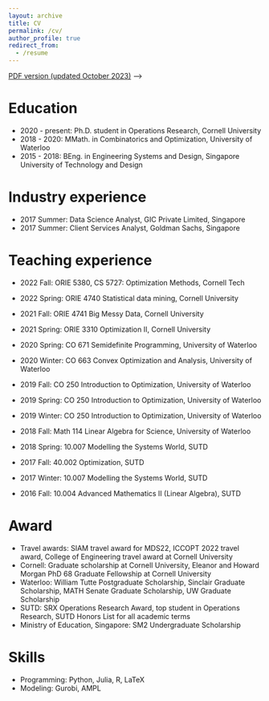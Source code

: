 ```yaml
---
layout: archive
title: CV
permalink: /cv/
author_profile: true
redirect_from:
  - /resume
---
```


<!-- <!-- {% include base_path %}
 -->
[PDF version (updated October 2023)](../files/Tao_Jiang_CV.pdf) -->

Education
======
* 2020 - present: Ph.D. student in Operations Research, Cornell University
* 2018 - 2020: MMath. in Combinatorics and Optimization, University of Waterloo
* 2015 - 2018: BEng. in Engineering Systems and Design, Singapore University of Technology and Design

Industry experience
======
* 2017 Summer: Data Science Analyst, GIC Private Limited, Singapore 
* 2017 Summer: Client Services Analyst, Goldman Sachs, Singapore 

Teaching experience
======
* 2022 Fall: ORIE 5380, CS 5727: Optimization Methods, Cornell Tech
* 2022 Spring: ORIE 4740 Statistical data mining, Cornell University
* 2021 Fall: ORIE 4741 Big Messy Data, Cornell University
* 2021 Spring: ORIE 3310 Optimization II, Cornell University

* 2020 Spring: CO 671 Semidefinite Programming, University of Waterloo
* 2020 Winter: CO 663 Convex Optimization and Analysis, University of Waterloo
* 2019 Fall: CO 250 Introduction to Optimization, University of Waterloo
* 2019 Spring: CO 250 Introduction to Optimization, University of Waterloo
* 2019 Winter: CO 250 Introduction to Optimization, University of Waterloo
* 2018 Fall: Math 114 Linear Algebra for Science, University of Waterloo

* 2018 Spring: 10.007 Modelling the Systems World, SUTD
* 2017 Fall: 40.002 Optimization, SUTD
* 2017 Winter: 10.007 Modelling the Systems World, SUTD
* 2016 Fall: 10.004 Advanced Mathematics II (Linear Algebra), SUTD

Award
======
* Travel awards: SIAM travel award for MDS22, ICCOPT 2022 travel award, College of Engineering travel award at Cornell University
* Cornell: Graduate scholarship at Cornell University, Eleanor and Howard Morgan PhD 68 Graduate Fellowship at Cornell University
* Waterloo: William Tutte Postgraduate Scholarship, Sinclair Graduate Scholarship, MATH Senate Graduate Scholarship, UW Graduate Scholarship
* SUTD: SRX Operations Research Award, top student in Operations Research, SUTD Honors List for all academic terms
* Ministry of Education, Singapore: SM2 Undergraduate Scholarship

Skills
======

* Programming: Python, Julia, R, LaTeX
* Modeling: Gurobi, AMPL
